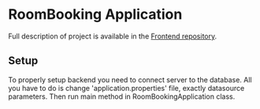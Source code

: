 # RoomBooking Application

Full description of project is available in the [Frontend repository](https://github.com/zubuxx/RoomBookingFrontend).

## Setup

To properly setup backend you need to connect server to the database.
All you have to do is change 'application.properties' file, exactly datasource parameters.
Then run main method in RoomBookingApplication class.
